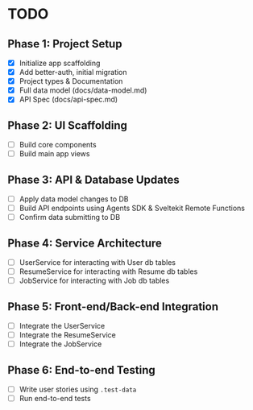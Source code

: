 # TODO

## Phase 1: Project Setup

- [x] Initialize app scaffolding
- [x] Add better-auth, initial migration
- [x] Project types & Documentation
- [x] Full data model (docs/data-model.md)
- [x] API Spec (docs/api-spec.md)

## Phase 2: UI Scaffolding

- [ ] Build core components
- [ ] Build main app views

## Phase 3: API & Database Updates

- [ ] Apply data model changes to DB
- [ ] Build API endpoints using Agents SDK & Sveltekit Remote Functions
- [ ] Confirm data submitting to DB

## Phase 4: Service Architecture

- [ ] UserService for interacting with User db tables
- [ ] ResumeService for interacting with Resume db tables
- [ ] JobService for interacting with Job db tables

## Phase 5: Front-end/Back-end Integration

- [ ] Integrate the UserService
- [ ] Integrate the ResumeService
- [ ] Integrate the JobService

## Phase 6: End-to-end Testing

- [ ] Write user stories using `.test-data`
- [ ] Run end-to-end tests
